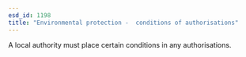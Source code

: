 ```yaml
---
esd_id: 1198
title: "Environmental protection -  conditions of authorisations"
---
```


A local authority must place certain conditions in any authorisations.

